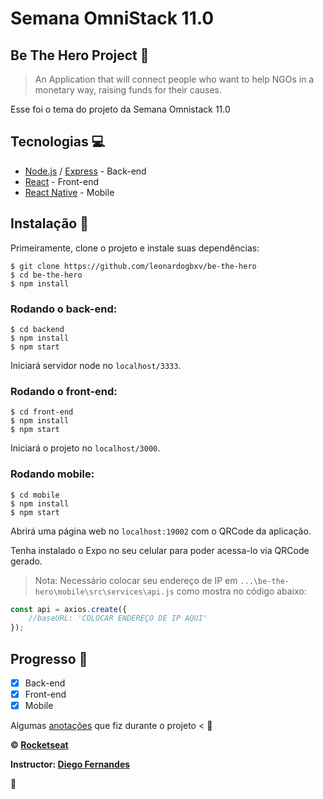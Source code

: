 # Semana OmniStack 11.0

## Be The Hero Project 🦸‍

> An Application that will connect people who want to help NGOs in a monetary way, raising funds for their causes.

Esse foi o tema do projeto da Semana Omnistack 11.0

## Tecnologias 💻
- [Node.js](https://nodejs.org/en/) / [Express](https://expressjs.com/) - Back-end
- [React](https://reactjs.org/) - Front-end
- [React Native](https://reactnative.dev/) - Mobile

## Instalação 🔧
Primeiramente, clone o projeto e instale suas dependências:

```
$ git clone https://github.com/leonardogbxv/be-the-hero
$ cd be-the-hero
$ npm install
```

### Rodando o back-end:

```
$ cd backend
$ npm install
$ npm start
```

Iniciará servidor node no ```localhost/3333```.

### Rodando o front-end:

```
$ cd front-end
$ npm install
$ npm start
```

Iniciará o projeto no ```localhost/3000```.

### Rodando mobile:

```
$ cd mobile
$ npm install
$ npm start
```

Abrirá uma página web no ```localhost:19002``` com o QRCode da aplicação.

Tenha instalado o Expo no seu celular para poder acessa-lo via QRCode gerado.

> Nota: Necessário colocar seu endereço de IP em ```...\be-the-hero\mobile\src\services\api.js``` como mostra no código abaixo:
```javascript
const api = axios.create({
    //baseURL: 'COLOCAR ENDEREÇO DE IP AQUI'
});
```

## Progresso 🎢

- [x] Back-end
- [x] Front-end
- [x] Mobile

Algumas [anotações](https://www.notion.so/Semana-Omnistack-11-0-5cf854fa329348b0a7ab59c82550adef) que fiz durante o projeto < 📃 

**&copy; [Rocketseat](https://rocketseat.com.br/)** 

**Instructor: [Diego Fernandes](https://github.com/diego3g)**

🚀
